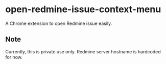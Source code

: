 # open-redmine-issue-context-menu
A Chrome extension to open Redmine issue easily.

## Note
Currently, this is private use only. Redmine server hostname is hardcoded for now.
